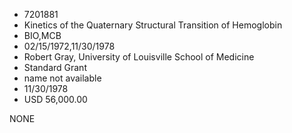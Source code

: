* 7201881
* Kinetics of the Quaternary Structural Transition of         Hemoglobin
* BIO,MCB
* 02/15/1972,11/30/1978
* Robert Gray, University of Louisville School of Medicine
* Standard Grant
*   name not available
* 11/30/1978
* USD 56,000.00

NONE